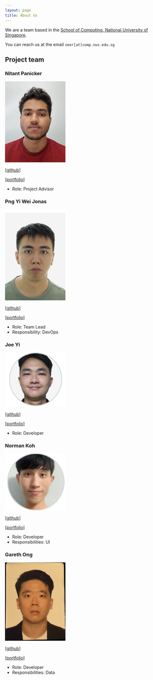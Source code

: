 ```yaml
---
layout: page
title: About Us
---
```


We are a team based in the [School of Computing, National University of Singapore](http://www.comp.nus.edu.sg).

You can reach us at the email `seer[at]comp.nus.edu.sg`

## Project team

### Nitant Panicker

<img src="images/nitant-p.png" width="200px">

[[github](https://github.com/nitant-p)]

[[portfolio](team/nitant-p.md)]

* Role: Project Advisor

### Png Yi Wei Jonas

<img src="images/jonaspng.png" width="200px">

[[github](http://github.com/jonaspng)]

[[portfolio](team/jonaspng.md)]

* Role: Team Lead
* Responsibility: DevOps 

### Joe Yi

<img src="images/jjoeyi.png" width="200px">

[[github](http://github.com/jjoeyi)]

[[portfolio](team/jjoeyi.md)]

* Role: Developer

### Norman Koh

<img src="images/normkoh.png" width="200px">

[[github](http://github.com/normkoh)]

[[portfolio](team/normkoh.md)]

* Role: Developer
* Responsibilities: UI

### Gareth Ong

<img src="images/garethong.png" width="200px">

[[github](http://github.com/GarethOng)]

[[portfolio](team/garethong.md)]

* Role: Developer
* Responsibilities: Data
